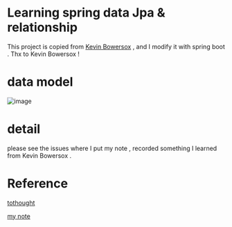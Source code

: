 # Learning spring data Jpa & relationship

This project is copied from [Kevin Bowersox](http://blog-tothought.rhcloud.com/resume/profile) , and I modify it with spring boot . Thx to Kevin Bowersox !


# data model 


![image](https://dl.dropboxusercontent.com/u/47510080/markdown/spring/jpa/1/30.png)

# detail

please see the issues where I put my note , recorded something I learned from Kevin Bowersox . 



# Reference

[tothought](http://blog-tothought.rhcloud.com/blog/tag/30/page/2)

[my note](http://jackmew.github.io/2014/09/30/20141002/)